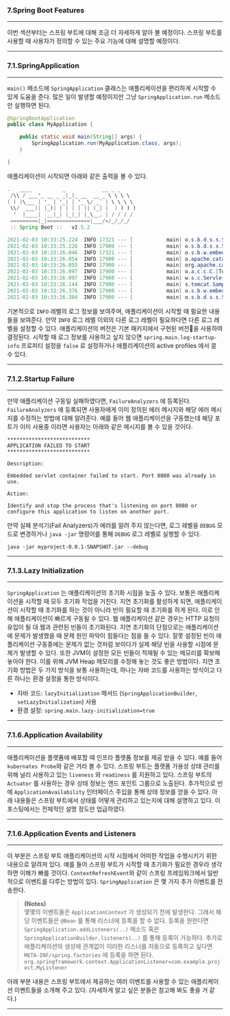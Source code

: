 ### **7.Spring Boot Features**   
---
이번 섹션부터는 스프링 부트에 대해 조금 더 자세하게 알아 볼 예정이다. 스프링 부트를 사용할 때 사용자가 정의할 수 있는 주요 기능에 대해 설명할 예정이다.     

---
### **7.1.SpringApplication**    
---
```main()``` 메소드에 ```SpringApplication``` 클래스는 애플리케이션을 편리하게 시작할 수 있게 도움을 준다.  많은 일이 발생할 예정이지만 그냥 ```SpringApplication.run``` 메소드만 실행하면 된다.     

```java
@SpringBootApplication
public class MyApplication {

    public static void main(String[] args) {
        SpringApplication.run(MyApplication.class, args);
    }

}
```     

애플리케이션이 시작되면 아래와 같은 출력을 볼 수 있다.     

```java
.   ____          _            __ _ _
 /\\ / ___'_ __ _ _(_)_ __  __ _ \ \ \ \
( ( )\___ | '_ | '_| | '_ \/ _` | \ \ \ \
 \\/  ___)| |_)| | | | | || (_| |  ) ) ) )
  '  |____| .__|_| |_|_| |_\__, | / / / /
 =========|_|==============|___/=/_/_/_/
 :: Spring Boot ::   v2.5.2

2021-02-03 10:33:25.224  INFO 17321 --- [           main] o.s.b.d.s.s.SpringAppplicationExample    : Starting SpringAppplicationExample using Java 1.8.0_232 on mycomputer with PID 17321 (/apps/myjar.jar started by pwebb)
2021-02-03 10:33:25.226  INFO 17900 --- [           main] o.s.b.d.s.s.SpringAppplicationExample    : No active profile set, falling back to default profiles: default
2021-02-03 10:33:26.046  INFO 17321 --- [           main] o.s.b.w.embedded.tomcat.TomcatWebServer  : Tomcat initialized with port(s): 8080 (http)
2021-02-03 10:33:26.054  INFO 17900 --- [           main] o.apache.catalina.core.StandardService   : Starting service [Tomcat]
2021-02-03 10:33:26.055  INFO 17900 --- [           main] org.apache.catalina.core.StandardEngine  : Starting Servlet engine: [Apache Tomcat/9.0.41]
2021-02-03 10:33:26.097  INFO 17900 --- [           main] o.a.c.c.C.[Tomcat].[localhost].[/]       : Initializing Spring embedded WebApplicationContext
2021-02-03 10:33:26.097  INFO 17900 --- [           main] w.s.c.ServletWebServerApplicationContext : Root WebApplicationContext: initialization completed in 821 ms
2021-02-03 10:33:26.144  INFO 17900 --- [           main] s.tomcat.SampleTomcatApplication         : ServletContext initialized
2021-02-03 10:33:26.376  INFO 17900 --- [           main] o.s.b.w.embedded.tomcat.TomcatWebServer  : Tomcat started on port(s): 8080 (http) with context path ''
2021-02-03 10:33:26.384  INFO 17900 --- [           main] o.s.b.d.s.s.SpringAppplicationExample    : Started SampleTomcatApplication in 1.514 seconds (JVM running for 1.823)
```      

기본적으로 ```INFO``` 레벨의 로그 정보를 보여주며, 애플리케이션이 시작할 때 필요한 내용들을 보여준다. 만약 ```INFO``` 로그 레벨 이외의 다른 로그 레벨이 필요하다면 다른 로그 레벨을 설정할 수 있다. 애플리케이션의 버전은 기본 패키지에서 구현된 버전을 사용하여 결정된다. 시작할 때 로그 정보를 사용하고 싶지 않으면 ```spring.main.log-startup-info``` 프로퍼티 설정을 ```false``` 로 설정하거나 애플리케이션의 active profiles 에서 끌 수 있다.    

---
### **7.1.2.Startup Failure**   
---
만약 애플리케이션 구동일 실패하였다면, ```FailureAnalyzers``` 에 등록된다.  ```FailureAnalyzers``` 에 등록되면 사용자에게 이미 정의된 에러 메시지와 해당 에러 메시지를 수정하는 방법에 대해 알려준다. 예를 들어 웹 애플리케이션을 구동했는데 해당 포트가 이미 사용중 이라면 사용자는 아래와 같은 메시지를 볼 수 있을 것이다.         

```shell
***************************
APPLICATION FAILED TO START
***************************

Description:

Embedded servlet container failed to start. Port 8080 was already in use.

Action:

Identify and stop the process that's listening on port 8080 or configure this application to listen on another port.
```      

만약 실패 분석기(Fail Analyzers)가 에러를 알려 주지 않는다면, 로그 레벨을 ```DEBUG``` 모드로 변경하거나 ```java -jar``` 명령어를 통해 ```DEBUG``` 로그 레벨로 실행할 수 있다.     

```java -jar myproject-0.0.1-SNAPSHOT.jar --debug```      

---
### **7.1.3.Lazy Initialization**      
---   
```SpringApplication``` 는 애플리케이션의 초기화 시점을 늦출 수 있다. 보통은 애플리케이션을 시작할 때 모두 초기화 작업을 거친다. 지연 초기화를 활성하게 되면, 애플리케이션이 시작할 때 초기화를 하는 것이 아니라 빈이 필요할 때 초기화를 하게 된다. 이로 인해 애플리케이션이 빠르게 구동될 수 있다. 웹 애플리케이션 같은 경우는 HTTP 요청이 유입이 될 대 웹과 관련된 빈들이 초기화된다. 지연 초기화의 단점으로는 애플리케이션에 문제가 발생했을 때 문제 원인 파악이 힘들다는 점을 들 수 있다. 잘못 설정된 빈이 애플리케이션 구동중에는 문제가 없는 것처럼 보이다가 실제 해당 빈을 사용할 시점에 문제가 발생할 수 있다. 또한 JVM이 설정한 모든 빈들이 적재될 수 있는 메모리를 확보해 놓아야 한다. 이를 위해 JVM Heap 메모리를 수정해 놓는 것도 좋은 방법이다. 지연 초기화 방법은 두 가지 방식을 보통 사용하는데, 하나는 자바 코드를 사용하는 방식이고 다른 하나는 환경 설정을 통한 방식이다.        

* 자바 코드: ```lazyInitialization``` 메서드 (```SpringApplicationBuilder```, ```setLazyInitialization```) 사용
* 환경 설정: ```spring.main.lazy-initialization=true```    

---
### **7.1.6.Application Availability**     
---
애플리케이션을 플랫폼에 배포할 때 인프라 플랫폼 정보를 제공 받을 수 있다. 예를 들어 ```kubernates Probe```와 같은 거라 볼 수 있다. 스프링 부트는 플랫폼 가용성 상태 관리를 위해 널리 사용하고 있는 ```liveness``` 와 ```readiness``` 를 지원하고 있다. 스프링 부트의 ```Actuator``` 를 사용하는 경우 상태 정보는 엔드 포인트 그룹으로 노출된다. 추가적으로 빈에 ```ApplicationAvailability``` 인터페이스 주입을 통해 상태 정보를 얻을 수 있다. 아래 내용들은 스프링 부트에서 상태를 어떻게 관리하고 있는지에 대해 설명하고 있다. 이 포스팅에서는 전체적인 설명 정도만 업급하였다.        

---
### **7.1.6.Application Events and Listeners**    
---
이 부분은 스프링 부트 애플리케이션의 시작 시점에서 어떠한 작업을 수행시키기 위한 내용으로 알려져 있다. 예를 들어 스프링 부트가 시작할 때 초기화가 필요한 경우라 생각하면 이해가 빠를 것이다. ```ContextRefreshEvent```와 같이 스프링 프레임워크에서 일반적으로 이벤트를 다루는 방법이 있다. ```SpringApplication``` 은 몇 가지 추가 이벤트를 전송한다.     


> **(Notes)**    
몇몇의 이벤트들은 ```ApplicationContext``` 가 생성되기 전에 발생한다. 그래서 해당 이벤트들은 ```@Bean``` 를 통해 리스너에 등록을 할 수 없다. 등록을 원한다면 ```SpringApplication.addListeners(..)``` 메소드 혹은  ```SpringApplicationBuilder.listeners(..)``` 를 통해 등록이 가능하다. 추가로 애플리케이션의 생성에 관계없이 이러한 리스너를 자동으로 등록하고 싶다면   ```META-INF/spring.factories``` 에 등록을 하면 된다.             
```org.springframework.context.ApplicationListener=com.example.project.MyListener```     

아래 부분 내용은 스프링 부트에서 제공하는 여러 이벤트를 사용할 수 있는 애플리케이션 이벤트들을 소개해 주고 있다. (자세하게 알고 싶은 분들은 참고해 봐도 좋을 거 같다.)    

---
